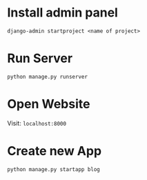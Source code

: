 # Install admin panel
`django-admin startproject <name of project>`

# Run Server
`python manage.py runserver`

# Open Website
Visit: `localhost:8000`

# Create new App
`python manage.py startapp blog`

